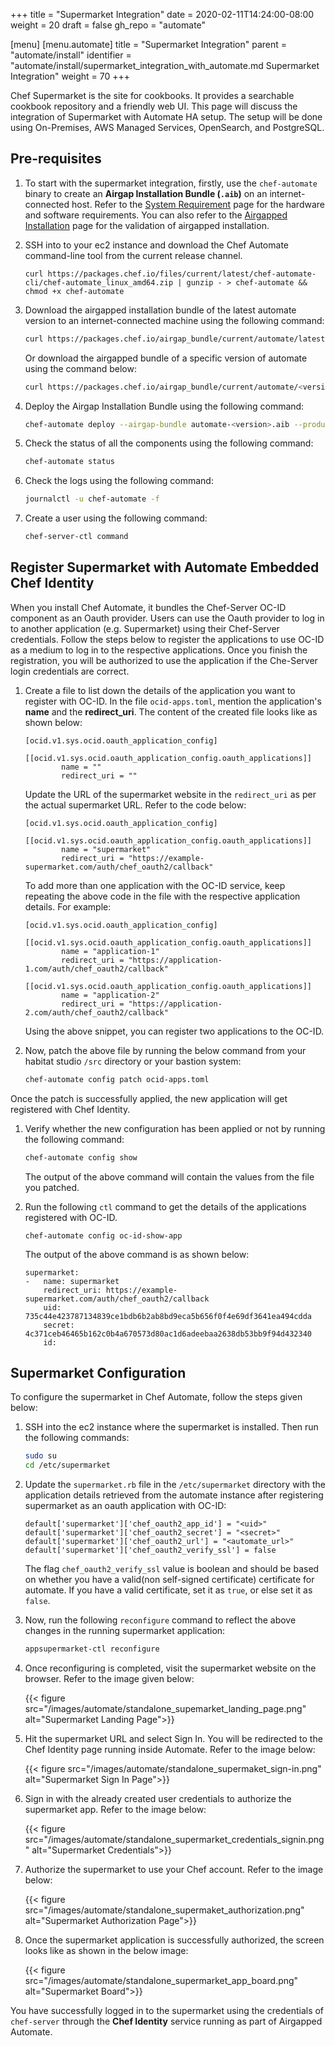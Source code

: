 +++
title = "Supermarket Integration"
date = 2020-02-11T14:24:00-08:00
weight = 20
draft = false
gh_repo = "automate"

[menu]
  [menu.automate]
    title = "Supermarket Integration"
    parent = "automate/install"
    identifier = "automate/install/supermarket_integration_with_automate.md Supermarket Integration"
    weight = 70
+++

Chef Supermarket is the site for cookbooks. It provides a searchable cookbook repository and a friendly web UI. This page will discuss the integration of Supermarket with Automate HA setup. The setup will be done using On-Premises, AWS Managed Services, OpenSearch, and PostgreSQL.

## Pre-requisites

1. To start with the supermarket integration, firstly, use the `chef-automate` binary to create an **Airgap Installation Bundle (`.aib`)** on an internet-connected host. Refer to the [System Requirement](/automate/system_requirements/) page for the hardware and software requirements. You can also refer to the [Airgapped Installation](/automate/airgapped_installation/) page for the validation of airgapped installation.

1. SSH into to your ec2 instance and download the Chef Automate command-line tool from the current release channel.

    ```cd
    curl https://packages.chef.io/files/current/latest/chef-automate-cli/chef-automate_linux_amd64.zip | gunzip - > chef-automate && chmod +x chef-automate
    ```

1. Download the airgapped installation bundle of the latest automate version to an internet-connected machine using the following command:

    ```bash
    curl https://packages.chef.io/airgap_bundle/current/automate/latest.aib -o </path/to/airgap-install-bundle>
    ```

    Or download the airgapped bundle of a specific version of automate using the command below:

    ```bash
    curl https://packages.chef.io/airgap_bundle/current/automate/<version>.aib -o </path/to/airgap-install-bundle>

    ```

1. Deploy the Airgap Installation Bundle using the following command:

    ```bash
    chef-automate deploy --airgap-bundle automate-<version>.aib --product automate --product infra-server
    ```

1. Check the status of all the components using the following command:

    ```bash
    chef-automate status
    ```

1. Check the logs using the following command:

    ```bash
    journalctl -u chef-automate -f
    ```

1. Create a user using the following command:

    ```bash
    chef-server-ctl command
    ```

## Register Supermarket with Automate Embedded Chef Identity

When you install Chef Automate, it bundles the Chef-Server OC-ID component as an Oauth provider. Users can use the Oauth provider to log in to another application (e.g. Supermarket) using their Chef-Server credentials. Follow the steps below to register the applications to use OC-ID as a medium to log in to the respective applications. Once you finish the registration, you will be authorized to use the application if the Che-Server login credentials are correct.

1. Create a file to list down the details of the application you want to register with OC-ID. In the file `ocid-apps.toml`, mention the application's **name** and the **redirect_uri**. The content of the created file looks like as shown below:

    ```cd
    [ocid.v1.sys.ocid.oauth_application_config]
        [[ocid.v1.sys.ocid.oauth_application_config.oauth_applications]]
            name = ""
            redirect_uri = ""
    ```

    Update the URL of the supermarket website in the `redirect_uri` as per the actual supermarket URL. Refer to the code below:

    ```cd
    [ocid.v1.sys.ocid.oauth_application_config]
        [[ocid.v1.sys.ocid.oauth_application_config.oauth_applications]]
            name = "supermarket"
            redirect_uri = "https://example-supermarket.com/auth/chef_oauth2/callback"
    ```

    To add more than one application with the OC-ID service, keep repeating the above code in the file with the respective application details. For example:

    ```cd
    [ocid.v1.sys.ocid.oauth_application_config]
        [[ocid.v1.sys.ocid.oauth_application_config.oauth_applications]]
            name = "application-1"
            redirect_uri = "https://application-1.com/auth/chef_oauth2/callback"
        [[ocid.v1.sys.ocid.oauth_application_config.oauth_applications]]
            name = "application-2"
            redirect_uri = "https://application-2.com/auth/chef_oauth2/callback"
    ```

    Using the above snippet, you can register two applications to the OC-ID.

1. Now, patch the above file by running the below command from your habitat studio `/src` directory or your bastion system:

    ```bash
    chef-automate config patch ocid-apps.toml
    ```

Once the patch is successfully applied, the new application will get registered with Chef Identity.

1. Verify whether the new configuration has been applied or not by running the following command:

    ```bash
    chef-automate config show
    ```

    The output of the above command will contain the values from the file you patched.

1. Run the following `ctl` command to get the details of the applications registered with OC-ID.

    ```cd
    chef-automate config oc-id-show-app
    ```

    The output of the above command is as shown below:

    ```cd
    supermarket:
    -   name: supermarket
        redirect_uri: https://example-supermarket.com/auth/chef_oauth2/callback
        uid: 735c44e423787134839ce1bdb6b2ab8bd9eca5b656f0f4e69df3641ea494cdda
        secret: 4c371ceb46465b162c0b4a670573d80ac1d6adeebaa2638db53bb9f94d432340
        id:
    ```

## Supermarket Configuration

To configure the supermarket in Chef Automate, follow the steps given below:

1. SSH into the ec2 instance where the supermarket is installed. Then run the following commands:

    ```bash
    sudo su
    cd /etc/supermarket
    ```

1. Update the `supermarket.rb` file in the `/etc/supermarket` directory with the application details retrieved from the automate instance after registering supermarket as an oauth application with OC-ID:

    ```cd
    default['supermarket']['chef_oauth2_app_id'] = "<uid>"
    default['supermarket']['chef_oauth2_secret'] = "<secret>"
    default['supermarket']['chef_oauth2_url'] = "<automate_url>"
    default['supermarket']['chef_oauth2_verify_ssl'] = false
    ```

    The flag `chef_oauth2_verify_ssl` value is boolean and should be based on whether you have a valid(non self-signed certificate) certificate for automate. If you have a valid certificate, set it as `true`, or else set it as `false`.

1. Now, run the following `reconfigure` command to reflect the above changes in the running supermarket application:

    ```bash
    appsupermarket-ctl reconfigure
    ```

1. Once reconfiguring is completed, visit the supermarket website on the browser. Refer to the image given below:

    {{< figure src="/images/automate/standalone_supemarket_landing_page.png" alt="Supermarket Landing Page">}}

1. Hit the supermarket URL and select Sign In. You will be redirected to the Chef Identity page running inside Automate. Refer to the image below:

    {{< figure src="/images/automate/standalone_supermaket_sign-in.png" alt="Supermarket Sign In Page">}}

1. Sign in with the already created user credentials to authorize the supermarket app. Refer to the image below:

    {{< figure src="/images/automate/standalone_supermarket_credentials_signin.png" alt="Supermarket Credentials">}}

1. Authorize the supermarket to use your Chef account. Refer to the image below:

    {{< figure src="/images/automate/standalone_supermaket_authorization.png" alt="Supermarket Authorization Page">}}

1. Once the supermarket application is successfully authorized, the screen looks like as shown in the below image:

    {{< figure src="/images/automate/standalone_supermarket_app_board.png" alt="Supermarket Board">}}

You have successfully logged in to the supermarket using the credentials of `chef-server` through the **Chef Identity** service running as part of Airgapped Automate.

